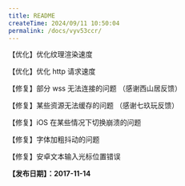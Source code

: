 ```yaml
---
title: README
createTime: 2024/09/11 10:50:04
permalink: /docs/vyv53ccr/
---
```

【优化】优化纹理渲染速度

【优化】优化 http 请求速度

【修复】部分 wss 无法连接的问题 （感谢西山居反馈）

【修复】某些资源无法缓存的问题 （感谢七玖玩反馈）

【修复】iOS 在某些情况下切换崩溃的问题

【修复】字体加粗抖动的问题

【修复】安卓文本输入光标位置错误

**【发布日期】：2017-11-14**